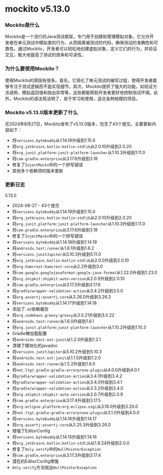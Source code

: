 # mockito v5.13.0
### Mockito是什么

Mockito是一个流行的Java测试框架，专门用于创建和管理模拟对象。它允许开发者在单元测试中模拟类的行为，从而隔离被测试的代码，确保测试的准确性和可靠性。通过Mockito，开发者可以轻松地创建虚拟对象，定义它们的行为，并验证交互，极大地提高了测试的效率和可读性。

### 为什么要使用Mockito？

使用Mockito的原因有很多。首先，它简化了单元测试的编写过程，使得开发者能够专注于测试逻辑而不是实现细节。其次，Mockito提供了强大的功能，如验证方法调用、模拟返回值和抛出异常等，这些都能帮助开发者更好地控制测试环境。此外，Mockito的语法简洁明了，易于学习和使用，适合各种规模的项目。

### Mockito v5.13.0版本更新了什么

在2024年8月27日，Mockito发布了v5.13.0版本，包含了43个提交。主要更新内容如下：

- 将`versions.bytebuddy`从1.14.19升级到1.15.0
- 将`org.jetbrains.kotlin:kotlin-stdlib`从2.0.10升级到2.0.20
- 将`org.junit.platform:junit-platform-launcher`从1.10.3升级到1.11.0
- 将`com.gradle.enterprise`从3.17.6升级到3.18
- 修复了`InjectMocks`中的一个拼写错误
- 其他多个依赖项的版本更新

### 更新日志

5.13.0

- 2024-08-27 - 43个提交
- 将`versions.bytebuddy`从1.14.19升级到1.15.0
- 将`org.jetbrains.kotlin:kotlin-stdlib`从2.0.10升级到2.0.20
- 将`org.junit.platform:junit-platform-launcher`从1.10.3升级到1.11.0
- 将`com.gradle.enterprise`从3.17.6升级到3.18
- 修复了`InjectMocks`中的一个拼写错误
- 将`versions.bytebuddy`从1.14.18升级到1.14.19
- 将`androidx.test:runner`从1.6.1升级到1.6.2
- 将`versions.junitJupiter`从5.10.3升级到5.11.0
- 将`org.jetbrains.kotlin:kotlin-stdlib`从2.0.0升级到2.0.10
- 将`org.hamcrest:hamcrest-core`从2.2升级到3.0
- 将`com.google.googlejavaformat:google-java-format`从1.22.0升级到1.23.0
- 将`org.shipkit:shipkit-auto-version`从2.0.9升级到2.0.10
- 将`com.gradle.enterprise`从3.17.5升级到3.17.6
- 将`gradle/wrapper-validation-action`从3.4.2升级到3.5.0
- 将`org.assertj:assertj-core`从3.26.0升级到3.26.3
- 将`versions.bytebuddy`从1.14.17升级到1.14.18
- 添加了`.m2`依赖缓存
- 将`org.codehaus.groovy:groovy`从3.0.21升级到3.0.22
- 将`androidx.test:runner`从1.6.0升级到1.6.1
- 将`org.junit.platform:junit-platform-launcher`从1.10.2升级到1.10.3
- Gradle懒加载配置
- 将`androidx.test.ext:junit`从1.2.0升级到1.2.1
- 清理了模块化的javadoc
- 将`versions.junitJupiter`从5.10.2升级到5.10.3
- 将`androidx.test.ext:junit`从1.1.5升级到1.2.0
- 将`androidx.test:runner`从1.5.2升级到1.6.0
- 将`net.ltgt.gradle:gradle-errorprone-plugin`从4.0.0升级到4.0.1
- 将`gradle/wrapper-validation-action`从3.4.1升级到3.4.2
- 将`gradle/wrapper-validation-action`从3.4.0升级到3.4.1
- 将`gradle/wrapper-validation-action`从3.3.2升级到3.4.0
- 将`org.shipkit:shipkit-auto-version`从2.0.7升级到2.0.9
- 将`com.gradle.enterprise`从3.17.4升级到3.17.5
- 将`org.eclipse.platform:org.eclipse.osgi`从3.19.0升级到3.20.0
- 将`net.ltgt.gradle:gradle-errorprone-plugin`从3.1.0升级到4.0.0
- 将`versions.bytebuddy`从1.14.16升级到1.14.17
- 将`org.assertj:assertj-core`从3.25.3升级到3.26.0
- 增强了EditorConfig
- 将`versions.bytebuddy`从1.14.15升级到1.14.16
- 将`org.jetbrains.kotlin:kotlin-stdlib`从1.9.24升级到2.0.0
- 修复了`Only.verify`中的`NullPointerException`
- 将`com.gradle.enterprise`从3.17.3升级到3.17.4
- 潜在的EditorConfig增强
- `Only.verify`方法抛出`NullPointerException`